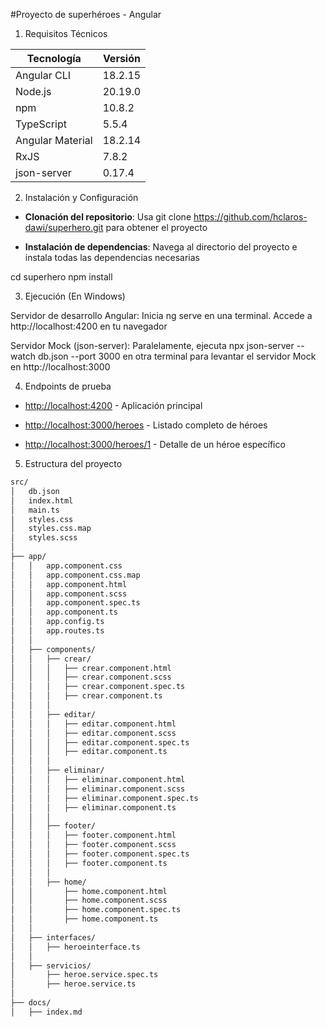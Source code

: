 #Proyecto de superhéroes - Angular

1. Requisitos Técnicos

| Tecnología       | Versión    |
|------------------|------------|
| Angular CLI      | 18.2.15    |
| Node.js          | 20.19.0    |
| npm              | 10.8.2     |
| TypeScript       | 5.5.4      |
| Angular Material | 18.2.14    |
| RxJS             | 7.8.2      |
| json-server      | 0.17.4     |

2. Instalación y Configuración
- **Clonación del repositorio**: 
Usa git clone https://github.com/hclaros-dawi/superhero.git para obtener el proyecto

- **Instalación de dependencias**: Navega al directorio del proyecto e instala todas las dependencias necesarias

cd superhero
npm install

3. Ejecución (En Windows)

Servidor de desarrollo Angular: Inicia ng serve en una terminal. Accede a http://localhost:4200 en tu navegador

Servidor Mock (json-server): Paralelamente, ejecuta npx json-server --watch db.json --port 3000 en otra terminal para levantar el servidor Mock en http://localhost:3000

4. Endpoints de prueba

- [http://localhost:4200](http://localhost:4200) - Aplicación principal  

- [http://localhost:3000/heroes](http://localhost:3000/heroes) - Listado completo de héroes 

- [http://localhost:3000/heroes/1](http://localhost:3000/heroes/1) - Detalle de un héroe específico 

5. Estructura del proyecto

```bash
src/
│   db.json
│   index.html
│   main.ts
│   styles.css
│   styles.css.map
│   styles.scss
│
├── app/
│   │   app.component.css
│   │   app.component.css.map
│   │   app.component.html
│   │   app.component.scss
│   │   app.component.spec.ts
│   │   app.component.ts
│   │   app.config.ts
│   │   app.routes.ts
│   │
│   ├── components/
│   │   ├── crear/
│   │   │   ├── crear.component.html
│   │   │   ├── crear.component.scss
│   │   │   ├── crear.component.spec.ts
│   │   │   ├── crear.component.ts
│   │   │
│   │   ├── editar/
│   │   │   ├── editar.component.html
│   │   │   ├── editar.component.scss
│   │   │   ├── editar.component.spec.ts
│   │   │   ├── editar.component.ts
│   │   │
│   │   ├── eliminar/
│   │   │   ├── eliminar.component.html
│   │   │   ├── eliminar.component.scss
│   │   │   ├── eliminar.component.spec.ts
│   │   │   ├── eliminar.component.ts
│   │   │
│   │   ├── footer/
│   │   │   ├── footer.component.html
│   │   │   ├── footer.component.scss
│   │   │   ├── footer.component.spec.ts
│   │   │   ├── footer.component.ts
│   │   │
│   │   ├── home/
│   │       ├── home.component.html
│   │       ├── home.component.scss
│   │       ├── home.component.spec.ts
│   │       ├── home.component.ts
│   │
│   ├── interfaces/
│   │   ├── heroeinterface.ts
│   │
│   ├── servicios/
│       ├── heroe.service.spec.ts
│       ├── heroe.service.ts
│
├── docs/
│   ├── index.md
